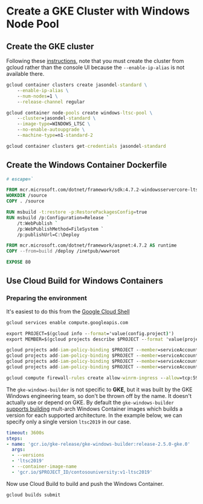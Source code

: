 # Create a GKE Cluster with Windows Node Pool 

## Create the GKE cluster

Following these [instructions](https://cloud.google.com/kubernetes-engine/docs/how-to/creating-a-cluster-windows), note that you must create the cluster from gcloud rather than the console UI because the `--enable-ip-alias` is not available there.

```cmd
gcloud container clusters create jasondel-standard \
    --enable-ip-alias \
    --num-nodes=1 \
    --release-channel regular

gcloud container node-pools create windows-ltsc-pool \
    --cluster=jasondel-standard \
    --image-type=WINDOWS_LTSC \
    --no-enable-autoupgrade \
    --machine-type=n1-standard-2

gcloud container clusters get-credentials jasondel-standard    
```

## Create the Windows Container Dockerfile
```dockerfile
# escape=`

FROM mcr.microsoft.com/dotnet/framework/sdk:4.7.2-windowsservercore-ltsc2019 AS build
WORKDIR /source
COPY . /source

RUN msbuild -t:restore -p:RestorePackagesConfig=true
RUN msbuild /p:Configuration=Release `
	/t:WebPublish `
	/p:WebPublishMethod=FileSystem `
	/p:publishUrl=C:\Deploy

FROM mcr.microsoft.com/dotnet/framework/aspnet:4.7.2 AS runtime
COPY --from=build /deploy /inetpub/wwwroot

EXPOSE 80
```

## Use Cloud Build for Windows Containers

### Preparing the environment

It's easiest to do this from the [Google Cloud Shell](https://shell.cloud.google.com)

```cmd
gcloud services enable compute.googleapis.com

export PROJECT=$(gcloud info --format='value(config.project)')
export MEMBER=$(gcloud projects describe $PROJECT --format 'value(projectNumber)')@cloudbuild.gserviceaccount.com

gcloud projects add-iam-policy-binding $PROJECT --member=serviceAccount:$MEMBER --role='roles/compute.instanceAdmin'
gcloud projects add-iam-policy-binding $PROJECT --member=serviceAccount:$MEMBER --role='roles/iam.serviceAccountUser'
gcloud projects add-iam-policy-binding $PROJECT --member=serviceAccount:$MEMBER --role='roles/compute.networkViewer'
gcloud projects add-iam-policy-binding $PROJECT --member=serviceAccount:$MEMBER --role='roles/storage.admin'

gcloud compute firewall-rules create allow-winrm-ingress --allow=tcp:5986 --direction=INGRESS
```

The `gke-windows-builder` is not specific to **GKE**, but it was built by the GKE Windows engineering team, so don't be thrown off by the name.  It doesn't actually use or depend on GKE.  By default the `gke-windows-builder` [supports building](https://cloud.google.com/kubernetes-engine/docs/tutorials/building-windows-multi-arch-images) mult-arch Windows Container images which builds a version for each supported architecture.  In the example below, we can specify only a single version `ltsc2019` in our case.

```yaml
timeout: 3600s
steps:
- name: 'gcr.io/gke-release/gke-windows-builder:release-2.5.0-gke.0'
  args:
  - --versions
  - 'ltsc2019'
  - --container-image-name
  - 'gcr.io/$PROJECT_ID/contosouniversity:v1-ltsc2019'
  ```

Now use Cloud Build to build and push the Windows Container.

  ```cmd
  gcloud builds submit
  ```